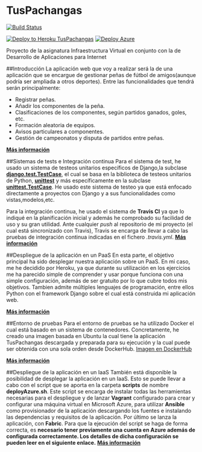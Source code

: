 # TusPachangas
[![Build Status](https://travis-ci.org/mabarrbai/TusPachangas.svg?branch=master)](https://travis-ci.org/mabarrbai/TusPachangas)

[![Deploy to Heroku TusPachangas](http://blog.openplans.org/wp-content/uploads/2014/12/Screen-Shot-2014-12-03-at-10.47.32-PM.png)](https://tuspachangas.herokuapp.com/partidos/penha)
[![Deploy Azure](https://camo.githubusercontent.com/9285dd3998997a0835869065bb15e5d500475034/687474703a2f2f617a7572656465706c6f792e6e65742f6465706c6f79627574746f6e2e706e67)](http://tuspachangas.cloudapp.net/partidos/penha/)

Proyecto de la asignatura Infraestructura Virtual en conjunto con la de Desarrollo de Aplicaciones para Internet

##Introducción
La aplicación web que voy a realizar será la de una aplicación que se encargue de gestionar peñas de fútbol de amigos(aunque podría ser ampliada a otros deportes). Entre las funcionalidades que tendrá serán principalmente:
* Registrar peñas.
* Añadir los componentes de la peña.
* Clasificaciones de los componentes, según partidos ganados, goles, etc.
* Formación aleatoria de equipos.
* Avisos particulares a componentes.
* Gestión de campeonatos y disputa de partidos entre peñas.

[**Más información**](https://github.com/mabarrbai/TusPachangas/blob/master/doc/intro.md)


##Sistemas de tests e Integración continua
Para el sistema de test, he usado un sistema de testeos unitarios específicos de Django,la subclase **[django.test.TestCase](https://docs.djangoproject.com/en/1.8/topics/testing/tools/#django.test.TestCase)**, el cual se basa en la biblioteca de testeos unitarios de Python, **[unittest](https://docs.python.org/3/library/unittest.html#module-unittest)** y más específicamente en la subclase **[unittest.TestCase](https://docs.python.org/3/library/unittest.html#unittest.TestCase)**. 
He usado este sistema de testeo ya que está enfocado directamente a proyectos con Django y a sus funcionalidades como vistas,modelos,etc.

Para la integración continua, he usado el sistema de **Travis CI** ya que lo indiqué en la planificación inicial y además he comprobado su facilidad de uso y su gran utilidad. Ante cualquier *push* al repositorio de mi proyecto (el cual está sincronizado con Travis), Travis se encarga de llevar a cabo las pruebas de integración continua indicadas en el fichero *.travis.yml*.
[**Más información**](https://github.com/mabarrbai/TusPachangas/blob/master/doc/CI.md)

##Despliegue de la aplicación en un PaaS
En esta parte, el objetivo principal ha sido desplegar nuestra aplicación sobre un PaaS. 
En mi caso, me he decidido por Heroku, ya que durante su utilización en los ejercicios me ha parecido simple de comprender y usar porque funciona con una simple configuración, además de ser gratuito por lo que cubre todos mis objetivos. Tambien admite múltiples lenguajes de programación, entre ellos Python con el framework Django sobre el cual está construida mi aplicación web.

[**Más información**](https://github.com/mabarrbai/TusPachangas/blob/master/doc/PAAS.md)


##Entorno de pruebas
Para el entorno de pruebas se ha utilizado Docker el cual está basado en un sistema de contenedores. Concretamente, he creado una imagen basada en Ubuntu la cual tiene la aplicación TusPachangas descargada y preparada para su ejecución y la cual puede ser obtenida con una sola orden desde DockerHub. [Imagen en DockerHub](https://hub.docker.com/r/mabarrbai/tuspachangas/)

[**Más información**](https://github.com/mabarrbai/TusPachangas/blob/master/doc/docker.md)


##Despliegue de la aplicación en un IaaS
También está disponible la posibilidad de desplegar la aplicación en un IaaS.
Esto se puede llevar a cabo con el script que se aporta en la carpeta **scripts** de nombre **deployAzure.sh**. Este script se encarga de instalar todas las herramientas necesarias para el despliegue y de lanzar **Vagrant** configurado para crear y configurar una máquina virtual en Microsoft Azure, para utilizar **Ansible** como provisionador de la aplicación descargando los fuentes e instalando las dependencias y requisitos de la aplicación. Por último se lanza la aplicación, con **Fabric**.
Para que la ejecución del script se haga de forma correcta, es **necesario tener previamente una cuenta en Azure además de configurada correctamente. Los detalles de dicha configuración se pueden leer en el siguiente enlace.**
[**Más información**](https://github.com/mabarrbai/TusPachangas/blob/master/doc/IaaS.md)




